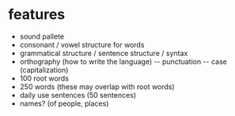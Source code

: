 # features
- sound pallete
- consonant / vowel structure for words
- grammatical structure / sentence structure / syntax
- orthography (how to write the language)
-- punctuation
-- case (capitalization)
- 100 root words
- 250 words (these may overlap with root words)
- daily use sentences (50 sentences)
- names? (of people, places)
